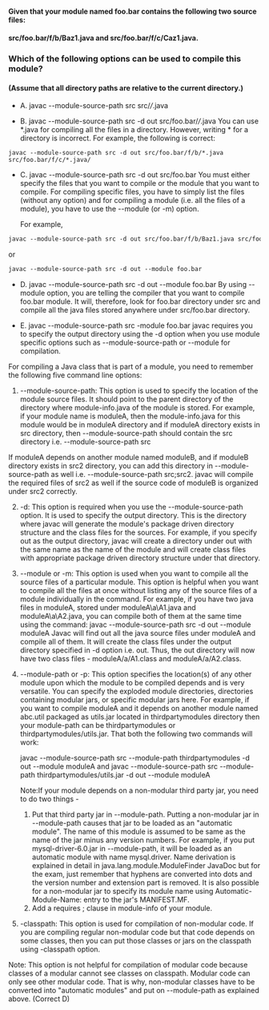 #### Given that your module named foo.bar contains the following two source files:
#### src/foo.bar/f/b/Baz1.java and src/foo.bar/f/c/Caz1.java.
### Which of the following options can be used to compile this module?
#### (Assume that all directory paths are relative to the current directory.)

* A. javac --module-source-path src src/*/*.java

* B. javac --module-source-path src -d out src/foo.bar/*/*.java
    You can use *.java for compiling all the files in a directory.
    However, writing * for a directory is incorrect. For example, the following is correct:

```
javac --module-source-path src -d out src/foo.bar/f/b/*.java src/foo.bar/f/c/*.java/
``` 
   
* C. javac --module-source-path src -d out src/foo.bar
    You must either specify the files that you want to compile or the module that you want to compile.
    For compiling specific files, you have to simply list the files (without any option)
    and for compiling a module (i.e. all the files of a module), you have to use the --module (or -m) option.

    For example,
```txt
javac --module-source-path src -d out src/foo.bar/f/b/Baz1.java src/foo.bar/f/c/Caz1.java
```

or
```txt
javac --module-source-path src -d out --module foo.bar
```

* D. javac --module-source-path src -d out --module foo.bar
    By using --module option, you are telling the compiler that you want
    to compile foo.bar module. It will, therefore, look for foo.bar directory
    under src and compile all the java files stored anywhere under src/foo.bar directory.

* E. javac --module-source-path src -module foo.bar
    javac requires you to specify the output directory using the -d option
    when you use module specific options such as --module-source-path or --module for compilation.

For compiling a Java class that is part of a module, you need to remember the following five command line options:

1. --module-source-path: This option is used to specify the location of the module source files.
It should point to the parent directory of the directory where module-info.java of the module is stored.
For example, if your module name is moduleA, then the module-info.java for this module would be
in moduleA directory and if moduleA directory exists in src directory,
then --module-source-path should contain the src directory i.e. --module-source-path src

If moduleA depends on another module named moduleB, and if moduleB directory exists in src2 directory,
you can add this directory in --module-source-path as well i.e. --module-source-path src;src2.
javac will compile the required files of src2 as well if the source code of moduleB is organized under src2 correctly.


2. -d: This option is required when you use the --module-source-path option.
It is used to specify the output directory. This is the directory where javac will generate
the module's package driven directory structure and the class files for the sources.
For example, if you specify out as the output directory, javac will create a
directory under out with the same name as the name of the module and will create class files
with appropriate package driven directory structure under that directory.


3. --module or -m: This option is used when you want to compile all the source files of a particular module.
This option is helpful when you want to compile all the files at once without listing
any of the source files of a module individually in the command.
For example, if you have two java files in moduleA, stored under moduleA\a\A1.java and moduleA\a\A2.java,
you can compile both of them at the same time using the command:
javac --module-source-path src -d out --module moduleA
Javac will find out all the java source files under moduleA and compile all of them.
It will create the class files under the output directory specified in -d option i.e. out.
Thus, the out directory will now have two class files - moduleA/a/A1.class and moduleA/a/A2.class.


4. --module-path or -p: This option specifies the location(s) of any other module upon which
the module to be compiled depends and is very versatile. You can specify the exploded module directories,
directories containing modular jars, or specific modular jars here. For example, if you want to compile
moduleA and it depends on another module named abc.util packaged as utils.jar
located in thirdpartymodules directory then your module-path can be
thirdpartymodules or thirdpartymodules/utils.jar. That both the following two commands will work:

    javac --module-source-path src --module-path thirdpartymodules -d out --module moduleA
    and
    javac --module-source-path src --module-path thirdpartymodules/utils.jar -d out --module moduleA
    
    Note:If your module depends on a non-modular third party jar, you need to do two things -
    1. Put that third party jar in --module-path.
        Putting a non-modular jar in --module-path causes that jar to be loaded as
        an "automatic module". The name of this module is assumed to be same as the name
        of the jar minus any version numbers. For example, if you put mysql-driver-6.0.jar in --module-path,
        it will be loaded as an automatic module with name mysql.driver. Name derivation is explained
        in detail in java.lang.module.ModuleFinder JavaDoc but for the exam, just remember
        that hyphens are converted into dots and the version number and extension part is removed.
        It is also possible for a non-modular jar to specify its module name
        using Automatic-Module-Name: <module name> entry to the jar's MANIFEST.MF.
    2. Add a requires <module-name>; clause in module-info of your module.

5. -classpath: This option is used for compilation of non-modular code.
If you are compiling regular non-modular code but that code depends on some classes,
then you can put those classes or jars on the classpath using -classpath option.

Note: This option is not helpful for compilation of modular code because classes
of a modular cannot see classes on classpath. Modular code can only see other modular code.
That is why, non-modular classes have to be converted into "automatic modules"
and put on --module-path as explained above.
(Correct D)
